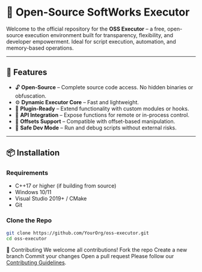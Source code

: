 # 🧠 Open-Source SoftWorks Executor

Welcome to the official repository for the **OSS Executor** – a free, open-source execution environment built for transparency, flexibility, and developer empowerment. Ideal for script execution, automation, and memory-based operations. 

---

## 🚀 Features

- 🔓 **Open-Source** – Complete source code access. No hidden binaries or obfuscation.
- ⚙️ **Dynamic Executor Core** – Fast and lightweight.
- 🧩 **Plugin-Ready** – Extend functionality with custom modules or hooks.
- 📡 **API Integration** – Expose functions for remote or in-process control.
- 📍 **Offsets Support** – Compatible with offset-based manipulation.
- 🧪 **Safe Dev Mode** – Run and debug scripts without external risks.

---

## 📦 Installation

### Requirements
- C++17 or higher (if building from source)
- Windows 10/11
- Visual Studio 2019+ / CMake
- Git

### Clone the Repo

```bash
git clone https://github.com/YourOrg/oss-executor.git
cd oss-executor

```
🤝 Contributing
We welcome all contributions!
Fork the repo
Create a new branch
Commit your changes
Open a pull request
Please follow our [Contributing Guidelines](https://github.com/Open-Source-Softworks/OSS-Exec/blob/main/ContributingGuidlines.md).
